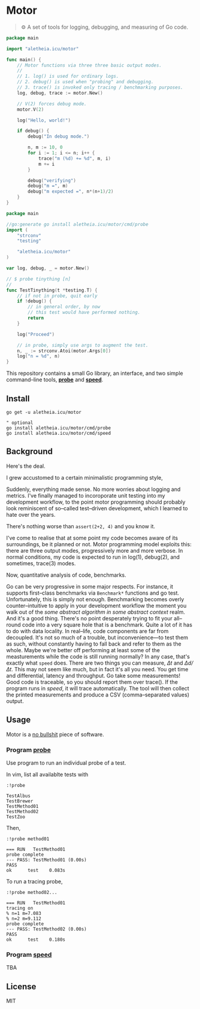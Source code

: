 # Motor
> ⚙️  A set of tools for logging, debugging, and measuring of Go code.

```go
package main

import "aletheia.icu/motor"

func main() {
	// Motor functions via three three basic output modes.
	//
	// 1. log() is used for ordinary logs.
	// 2. debug() is used when "probing" and debugging.
	// 3. trace() is invoked only tracing / benchmarking purposes.
	log, debug, trace := motor.New()

	// V(2) forces debug mode.
	motor.V(2)

	log("Hello, world!")

	if debug() {
		debug("In debug mode.")

		n, m := 10, 0
		for i := 1; i <= n; i++ {
			trace("m (%d) += %d", m, i)
			m += i
		}

		debug("verifying")
		debug("m =", m)
		debug("m expected =", n*(n+1)/2)
	}
}
```

```go
package main

//go:generate go install aletheia.icu/motor/cmd/probe
import (
	"strconv"
	"testing"

	"aletheia.icu/motor"
)

var log, debug, _ = motor.New()

// $ probe tinything [n]
//
func TestTinything(t *testing.T) {
	// if not in probe, quit early
	if !debug() {
		// in general order, by now
		// this test would have performed nothing.
		return
	}

	log("Proceed")

	// in probe, simply use args to augment the test.
	n, _ := strconv.Atoi(motor.Args[0])
	log("n = %d", n)
}
```

This repository contains a small Go library, an interface, and two simple command–line tools, [**probe**](#program-probe) and [**speed**](#program-speed).

## Install
```
go get -u aletheia.icu/motor

" optional
go install aletheia.icu/motor/cmd/probe
go install aletheia.icu/motor/cmd/speed
```

## Background
Here's the deal.

I grew accustomed to a certain minimalistic programming style,

Suddenly, everything made sense. No more worries about logging and metrics. I've finally managed to incoroporate unit testing into my development workflow, to the point motor programming should probably look reminiscent of so–called test–driven development, which I learned to hate over the years.

There's nothing worse than `assert(2+2, 4)` and you know it.

I've come to realise that at some point my code becomes aware of its surroundings, be it planned or not. Motor programming model exploits this: there are three output modes, progressively more and more verbose. In normal conditions, my code is expected to run in log(1), debug(2), and sometimes, trace(3) modes.

Now, quantitative analysis of code, benchmarks.

Go can be very progressive in some major respects. For instance, it supports first–class benchmarks via `Benchmark*` functions and go test. Unfortunately, this is simply not enough. Benchmarking becomes overly counter–intuitive to apply in your development workflow the moment you walk out of the _some abstract algorithm in some abstract context_ realm. And it's a good thing. There's no point desperately trying to fit your all–round code into a very square hole that is a benchmark. Quite a lot of it has to do with data locality. In real–life, code components are far from decoupled. It's not so much of a trouble, but inconvenience—to test them as such, without constantly having to fall back and refer to them as the whole. Maybe we're better off performing at least some of the measturements while the code is still running normally? In any case, that's exactly what `speed` does. There are two things you can measure, _∆t_ and _∆d/∆t_. This may not seem like much, but in fact it's all you need. You get time and differential, latency and throughput. Go take some measurements! Good code is traceable, so you should report them over trace(). If the program runs in _speed_, it will trace automatically. The tool will then collect the printed measurements and produce a CSV (comma–separated values) output.

## Usage
Motor is a [no bullshit](https://www.gandi.net/en/no-bullshit) piece of software.

### Program [probe](#probe)
Use program to run an individual probe of a test.

In vim, list all availablte tests with

```
:!probe

TestAlbus
TestBrewer
TestMethod01
TestMethod02
TestZoo
```

Then,

```
:!probe method01

=== RUN   TestMethod01
probe complete
--- PASS: TestMethod01 (0.00s)
PASS
ok      test    0.083s
```

To run a tracing probe,

```
:!probe method02...

=== RUN   TestMethod01
tracing on
% n=1 m=7.083
% n=2 m=9.112
probe complete
--- PASS: TestMethod02 (0.00s)
PASS
ok      test    0.180s
```

### Program [speed](#speed)
TBA

## License
MIT
